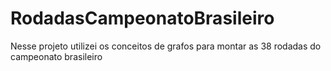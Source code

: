 # RodadasCampeonatoBrasileiro
Nesse projeto utilizei os conceitos de grafos para montar as 38 rodadas do campeonato brasileiro
